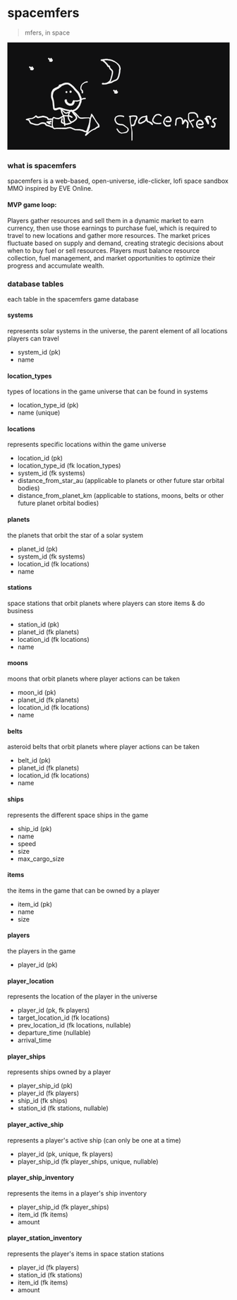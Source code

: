 # spacemfers

> mfers, in space

![spacemfers](assets/spacemfers.png)

### what is spacemfers

spacemfers is a web-based, open-universe, idle-clicker, lofi space sandbox MMO inspired by EVE Online.

#### MVP game loop:
Players gather resources and sell them in a dynamic market to earn currency, then use those earnings to purchase fuel, which is required to travel to new locations and gather more resources. The market prices fluctuate based on supply and demand, creating strategic decisions about when to buy fuel or sell resources. Players must balance resource collection, fuel management, and market opportunities to optimize their progress and accumulate wealth.


### database tables

each table in the spacemfers game database

#### systems
represents solar systems in the universe, the parent element of all locations players can travel

- system_id (pk)
- name

#### location_types
types of locations in the game universe that can be found in systems

- location_type_id (pk)
- name (unique)

#### locations
represents specific locations within the game universe

- location_id (pk)
- location_type_id (fk location_types)
- system_id (fk systems)
- distance_from_star_au (applicable to planets or other future star orbital bodies)
- distance_from_planet_km (applicable to stations, moons, belts or other future planet orbital bodies)

#### planets
the planets that orbit the star of a solar system

- planet_id (pk)
- system_id (fk systems)
- location_id (fk locations)
- name

#### stations
space stations that orbit planets where players can store items & do business

- station_id (pk)
- planet_id (fk planets)
- location_id (fk locations)
- name

#### moons
moons that orbit planets where player actions can be taken

- moon_id (pk)
- planet_id (fk planets)
- location_id (fk locations)
- name

#### belts
asteroid belts that orbit planets where player actions can be taken

- belt_id (pk)
- planet_id (fk planets)
- location_id (fk locations)
- name

#### ships
represents the different space ships in the game

- ship_id (pk)
- name
- speed
- size
- max_cargo_size

#### items
the items in the game that can be owned by a player

- item_id (pk)
- name
- size

#### players
the players in the game

- player_id (pk)

#### player_location
represents the location of the player in the universe

- player_id (pk, fk players)
- target_location_id (fk locations)
- prev_location_id (fk locations, nullable)
- departure_time (nullable)
- arrival_time

#### player_ships
represents ships owned by a player

- player_ship_id (pk)
- player_id (fk players)
- ship_id (fk ships)
- station_id (fk stations, nullable)

#### player_active_ship
represents a player's active ship (can only be one at a time)

- player_id (pk, unique, fk players)
- player_ship_id (fk player_ships, unique, nullable)

#### player_ship_inventory
represents the items in a player's ship inventory

- player_ship_id (fk player_ships)
- item_id (fk items)
- amount

#### player_station_inventory
represents the player's items in space station stations

- player_id (fk players)
- station_id (fk stations)
- item_id (fk items)
- amount
